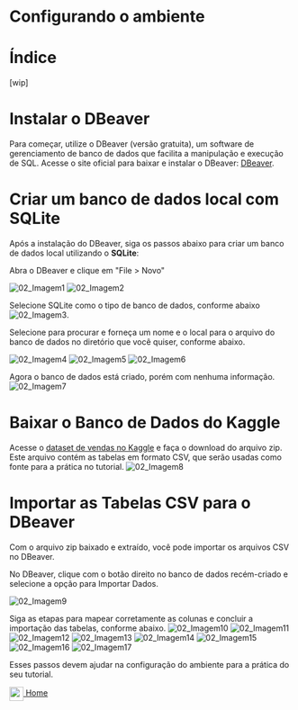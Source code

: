 # Configurando o ambiente

# Índice
[wip]


# Instalar o DBeaver
Para começar, utilize o DBeaver (versão gratuita), um software de gerenciamento de banco de dados que facilita a manipulação e execução de SQL. Acesse o site oficial para baixar e instalar o DBeaver: [DBeaver](https://dbeaver.io/download/).

# Criar um banco de dados local com SQLite
Após a instalação do DBeaver, siga os passos abaixo para criar um banco de dados local utilizando o **SQLite**:

Abra o DBeaver e clique em "File > Novo"

![02_Imagem1](../imagens/02_environment/02_fig1.png)
![02_Imagem2](../imagens/02_environment/02_fig2.png)


Selecione SQLite como o tipo de banco de dados, conforme abaixo ![02_Imagem3](../imagens/02_environment/02_fig3.png).

Selecione para procurar e forneça um nome e o local para o arquivo do banco de dados no diretório que você quiser, conforme abaixo.

![02_Imagem4](../imagens/02_environment/02_fig4.png)
![02_Imagem5](../imagens/02_environment/02_fig5.png)
![02_Imagem6](../imagens/02_environment/02_fig6.png)

Agora o banco de dados está criado, porém com nenhuma informação.
![02_Imagem7](../imagens/02_environment/02_fig7.png)

# Baixar o Banco de Dados do Kaggle
Acesse o [dataset de vendas no Kaggle](https://www.kaggle.com/datasets/guimacrlh/dataset-vendas?resource=download) e faça o download do arquivo zip. Este arquivo contém as tabelas em formato CSV, que serão usadas como fonte para a prática no tutorial.
![02_Imagem8](../imagens/02_environment/02_fig8.png)


# Importar as Tabelas CSV para o DBeaver
Com o arquivo zip baixado e extraído, você pode importar os arquivos CSV no DBeaver.

No DBeaver, clique com o botão direito no banco de dados recém-criado e selecione a opção para Importar Dados.

![02_Imagem9](../imagens/02_environment/02_fig9.png)

Siga as etapas para mapear corretamente as colunas e concluir a importação das tabelas, conforme abaixo.
![02_Imagem10](../imagens/02_environment/02_fig10.png)
![02_Imagem11](../imagens/02_environment/02_fig11.png)
![02_Imagem12](../imagens/02_environment/02_fig12.png)
![02_Imagem13](../imagens/02_environment/02_fig13.png)
![02_Imagem14](../imagens/02_environment/02_fig14.png)
![02_Imagem15](../imagens/02_environment/02_fig15.png)
![02_Imagem16](../imagens/02_environment/02_fig16.png)
![02_Imagem17](../imagens/02_environment/02_fig17.png)


Esses passos devem ajudar na configuração do ambiente para a prática do seu tutorial.

[<img align="center" src="../imagens/00_general/botao-home.png" height="25" width="25"/> Home](../README.md)